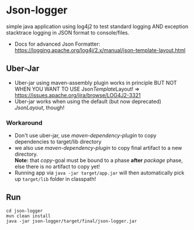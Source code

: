 # Json-logger
simple java application using log4j2 to test standard logging AND exception stacktrace logging in JSON format to console/files.
- Docs for advanced Json Formatter: https://logging.apache.org/log4j/2.x/manual/json-template-layout.html

## Uber-Jar
- Uber-jar using maven-assembly plugin works in principle BUT NOT WHEN YOU WANT TO USE Json*Template*Layout!  => https://issues.apache.org/jira/browse/LOG4J2-3321
- Uber-jar works when using the default (but now deprecated) *JsonLayout*, though!

### Workaround
- Don't use uber-jar, use *maven-dependency-plugin* to copy dependencies to target/lib directory
- we also use *maven-dependency-plugin* to copy final artifact to a new directory.  
  **Note:**  that *copy*-goal must be bound to a phase **after** *package* phase, else there is no artifact to copy yet!
- Running app via `java -jar target/app.jar` will then automatically pick up `target/lib` folder in classpath!

## Run
```
cd json-logger
mvn clean install
java -jar json-logger/target/final/json-logger.jar 
```